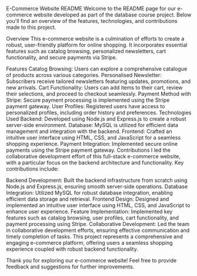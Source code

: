 E-Commerce Website README
Welcome to the README page for our e-commerce website developed as part of the database course project. Below you'll find an overview of the features, technologies, and contributions made to this project.

Overview
This e-commerce website is a culmination of efforts to create a robust, user-friendly platform for online shopping. It incorporates essential features such as catalog browsing, personalized newsletters, cart functionality, and secure payments via Stripe.

Features
Catalog Browsing: Users can explore a comprehensive catalogue of products across various categories.
Personalised Newsletter: Subscribers receive tailored newsletters featuring updates, promotions, and new arrivals.
Cart Functionality: Users can add items to their cart, review their selections, and proceed to checkout seamlessly.
Payment Method with Stripe: Secure payment processing is implemented using the Stripe payment gateway.
User Profiles: Registered users have access to personalized profiles, including order history and preferences.
Technologies Used
Backend: Developed using Node.js and Express.js to create a robust server-side environment.
Database: MySQL is utilized for efficient data management and integration with the backend.
Frontend: Crafted an intuitive user interface using HTML, CSS, and JavaScript for a seamless shopping experience.
Payment Integration: Implemented secure online payments using the Stripe payment gateway.
Contributions
I led the collaborative development effort of this full-stack e-commerce website, with a particular focus on the backend architecture and functionality. Key contributions include:

Backend Development: Built the backend infrastructure from scratch using Node.js and Express.js, ensuring smooth server-side operations.
Database Integration: Utilized MySQL for robust database integration, enabling efficient data storage and retrieval.
Frontend Design: Designed and implemented an intuitive user interface using HTML, CSS, and JavaScript to enhance user experience.
Feature Implementation: Implemented key features such as catalog browsing, user profiles, cart functionality, and payment processing using Stripe.
Collaborative Development: Led the team in collaborative development efforts, ensuring effective communication and timely completion of tasks.
This project represents a comprehensive and engaging e-commerce platform, offering users a seamless shopping experience coupled with robust backend functionality.

Thank you for exploring our e-commerce website! Feel free to provide feedback and suggestions for further improvements.





